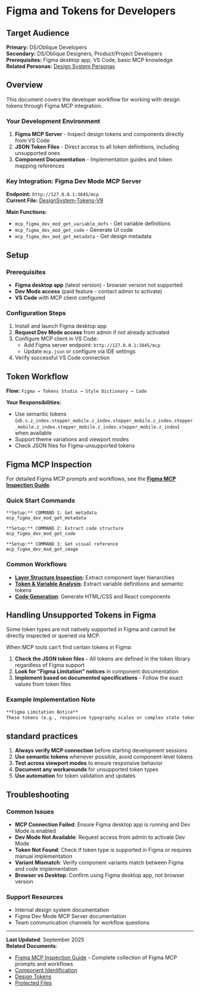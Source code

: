 # Figma and Tokens for Developers

## **Target Audience**
**Primary:** DS/Oblique Developers  
**Secondary:** DS/Oblique Designers, Product/Project Developers  
**Prerequisites:** Figma desktop app, VS Code, basic MCP knowledge  
**Related Personas:** [Design System Personas](../../02-foundation/02-personas.md#12-dsobl)

## Overview

This document covers the developer workflow for working with design tokens through Figma MCP integration.

### Your Development Environment

1. **Figma MCP Server** - Inspect design tokens and components directly from VS Code
2. **JSON Token Files** - Direct access to all token definitions, including unsupported ones
3. **Component Documentation** - Implementation guides and token mapping references

### Key Integration: Figma Dev Mode MCP Server

**Endpoint:** `http://127.0.0.1:3845/mcp`  
**Current File:** [DesignSystem-Tokens-V9](https://www.figma.com/design/uPBStwI7fwQ8np2aMSrMdF/DesignSystem-Tokens-V9?node-id=118-139&m=dev)

**Main Functions:**
- `mcp_figma_dev_mod_get_variable_defs` - Get variable definitions
- `mcp_figma_dev_mod_get_code` - Generate UI code  
- `mcp_figma_dev_mod_get_metadata` - Get design metadata

## Setup

### Prerequisites
- **Figma desktop app** (latest version) - browser version not supported
- **Dev Mode access** (paid feature - contact admin to activate)
- **VS Code** with MCP client configured

### Configuration Steps
1. Install and launch Figma desktop app
2. **Request Dev Mode access** from admin if not already activated
3. Configure MCP client in VS Code:
   - Add Figma server endpoint: `http://127.0.0.1:3845/mcp`
   - Update `mcp.json` or configure via IDE settings
4. Verify successful VS Code connection

## Token Workflow

**Flow:** `Figma → Tokens Studio → Style Dictionary → Code`

**Your Responsibilities:**
- Use semantic tokens (`ob.s.z_index.stepper_mobile.z_index.stepper_mobile.z_index.stepper_mobile.z_index.stepper_mobile.z_index.stepper_mobile.z_index`) when available
- Support theme variations and viewport modes
- Check JSON files for Figma-unsupported tokens

## Figma MCP Inspection

For detailed Figma MCP prompts and workflows, see the **[Figma MCP Inspection Guide](./12-figma-mcp-inspection-guide.md)**.

### Quick Start Commands

```
**Setup:** COMMAND 1: Get metadata
mcp_figma_dev_mod_get_metadata

**Setup:** COMMAND 2: Extract code structure  
mcp_figma_dev_mod_get_code

**Setup:** COMMAND 3: Get visual reference
mcp_figma_dev_mod_get_image
```

### Common Workflows
- **[Layer Structure Inspection](./12-figma-mcp-inspection-guide.md#121-layer-structure-inspection)**: Extract component layer hierarchies
- **[Token & Variable Analysis](./12-figma-mcp-inspection-guide.md#123-token--variable-analysis)**: Extract variable definitions and semantic tokens
- **[Code Generation](./12-figma-mcp-inspection-guide.md#124-code-generation)**: Generate HTML/CSS and React components

## Handling Unsupported Tokens in Figma

Some token types are not natively supported in Figma and cannot be directly inspected or queried via MCP.

When MCP tools can't find certain tokens in Figma:

1. **Check the JSON token files** - All tokens are defined in the token library regardless of Figma support
2. **Look for "Figma Limitation" notices** in component documentation 
3. **Implement based on documented specifications** - Follow the exact values from token files

### Example Implementation Note

```markdown
**Figma Limitation Notice**
These tokens (e.g., responsive typography scales or complex state tokens) are not supported in Figma and cannot be inspected via MCP. They remain part of the design system and must be implemented as documented.
```

## standard practices

1. **Always verify MCP connection** before starting development sessions
2. **Use semantic tokens** whenever possible, avoid component-level tokens
3. **Test across viewport modes** to ensure responsive behavior
4. **Document any workarounds** for unsupported token types
5. **Use automation** for token validation and updates

## Troubleshooting

### Common Issues

- **MCP Connection Failed**: Ensure Figma desktop app is running and Dev Mode is enabled
- **Dev Mode Not Available**: Request access from admin to activate Dev Mode
- **Token Not Found**: Check if token type is supported in Figma or requires manual implementation
- **Variant Mismatch**: Verify component variants match between Figma and code implementation
- **Browser vs Desktop**: Confirm using Figma desktop app, not browser version

### Support Resources

- Internal design system documentation
- Figma Dev Mode MCP Server documentation
- Team communication channels for workflow questions

---

**Last Updated**: September 2025  
**Related Documents**: 
- [Figma MCP Inspection Guide](./12-figma-mcp-inspection-guide.md) - Complete collection of Figma MCP prompts and workflows
- [Component Identification](./readme.md)
- [Design Tokens](./design-tokens/)
- [Protected Files](./readme.md)
